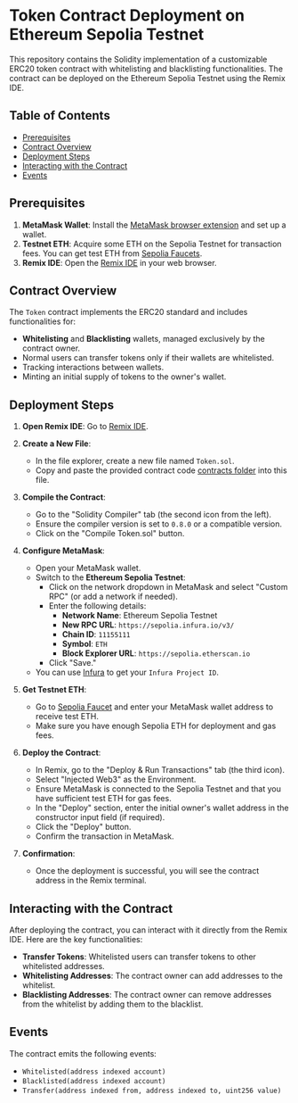 # Token Contract Deployment on Ethereum Sepolia Testnet

This repository contains the Solidity implementation of a customizable ERC20 token contract with whitelisting and blacklisting functionalities. The contract can be deployed on the Ethereum Sepolia Testnet using the Remix IDE.

## Table of Contents
- [Prerequisites](#prerequisites)
- [Contract Overview](#contract-overview)
- [Deployment Steps](#deployment-steps)
- [Interacting with the Contract](#interacting-with-the-contract)
- [Events](#events)

## Prerequisites
1. **MetaMask Wallet**: Install the [MetaMask browser extension](https://metamask.io/) and set up a wallet.
2. **Testnet ETH**: Acquire some ETH on the Sepolia Testnet for transaction fees. You can get test ETH from [Sepolia Faucets](https://cloud.google.com/application/web3/faucet/ethereum/sepolia).
3. **Remix IDE**: Open the [Remix IDE](https://remix.ethereum.org/) in your web browser.

## Contract Overview
The `Token` contract implements the ERC20 standard and includes functionalities for:
- **Whitelisting** and **Blacklisting** wallets, managed exclusively by the contract owner.
- Normal users can transfer tokens only if their wallets are whitelisted.
- Tracking interactions between wallets.
- Minting an initial supply of tokens to the owner's wallet.

## Deployment Steps

1. **Open Remix IDE**: Go to [Remix IDE](https://remix.ethereum.org/).

2. **Create a New File**:
   - In the file explorer, create a new file named `Token.sol`.
   - Copy and paste the provided contract code [contracts folder](./SmartContracts/TokenContract.sol) into this file.

3. **Compile the Contract**:
   - Go to the "Solidity Compiler" tab (the second icon from the left).
   - Ensure the compiler version is set to `0.8.0` or a compatible version.
   - Click on the "Compile Token.sol" button.

4. **Configure MetaMask**:
   - Open your MetaMask wallet.
   - Switch to the **Ethereum Sepolia Testnet**:
     - Click on the network dropdown in MetaMask and select "Custom RPC" (or add a network if needed).
     - Enter the following details:
       - **Network Name**: Ethereum Sepolia Testnet
       - **New RPC URL**: `https://sepolia.infura.io/v3/`
       - **Chain ID**: `11155111`
       - **Symbol**: `ETH`
       - **Block Explorer URL**: `https://sepolia.etherscan.io`
     - Click "Save."
   - You can use [Infura](https://infura.io/) to get your `Infura Project ID`.

5. **Get Testnet ETH**:
   - Go to [Sepolia Faucet](https://cloud.google.com/application/web3/faucet/ethereum/sepolia) and enter your MetaMask wallet address to receive test ETH.
   - Make sure you have enough Sepolia ETH for deployment and gas fees.

6. **Deploy the Contract**:
   - In Remix, go to the "Deploy & Run Transactions" tab (the third icon).
   - Select "Injected Web3" as the Environment.
   - Ensure MetaMask is connected to the Sepolia Testnet and that you have sufficient test ETH for gas fees.
   - In the "Deploy" section, enter the initial owner's wallet address in the constructor input field (if required).
   - Click the "Deploy" button.
   - Confirm the transaction in MetaMask.

7. **Confirmation**:
   - Once the deployment is successful, you will see the contract address in the Remix terminal.

## Interacting with the Contract
After deploying the contract, you can interact with it directly from the Remix IDE. Here are the key functionalities:
- **Transfer Tokens**: Whitelisted users can transfer tokens to other whitelisted addresses.
- **Whitelisting Addresses**: The contract owner can add addresses to the whitelist.
- **Blacklisting Addresses**: The contract owner can remove addresses from the whitelist by adding them to the blacklist.

## Events
The contract emits the following events:
- `Whitelisted(address indexed account)`
- `Blacklisted(address indexed account)`
- `Transfer(address indexed from, address indexed to, uint256 value)`
